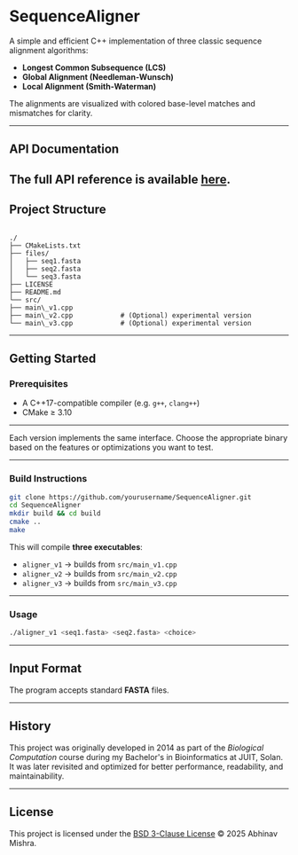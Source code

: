 
# SequenceAligner

A simple and efficient C++ implementation of three classic sequence alignment algorithms:  
- **Longest Common Subsequence (LCS)**
- **Global Alignment (Needleman-Wunsch)**
- **Local Alignment (Smith-Waterman)**

The alignments are visualized with colored base-level matches and mismatches for clarity.

--- 

## API Documentation

The full API reference is available [here](api/html/index.html).
--- 

## Project Structure

```

./
├── CMakeLists.txt         
├── files/              
│   ├── seq1.fasta
│   ├── seq2.fasta
│   └── seq3.fasta
├── LICENSE      
├── README.md        
└── src/            
├── main\_v1.cpp   
├── main\_v2.cpp            # (Optional) experimental version
└── main\_v3.cpp            # (Optional) experimental version

````

---

## Getting Started

### Prerequisites

- A C++17-compatible compiler (e.g. `g++`, `clang++`)
- CMake ≥ 3.10

---

Each version implements the same interface. Choose the appropriate binary based on the features or optimizations you want to test.

---

### Build Instructions

```bash
git clone https://github.com/yourusername/SequenceAligner.git
cd SequenceAligner
mkdir build && cd build
cmake ..
make
```

This will compile **three executables**:

* `aligner_v1` → builds from `src/main_v1.cpp`
* `aligner_v2` → builds from `src/main_v2.cpp`
* `aligner_v3` → builds from `src/main_v3.cpp`

---

### Usage

```bash
./aligner_v1 <seq1.fasta> <seq2.fasta> <choice>
```

---

## Input Format

The program accepts standard **FASTA** files. 

---

## History

This project was originally developed in 2014 as part of the *Biological Computation* course during my Bachelor's in Bioinformatics at JUIT, Solan. It was later revisited and optimized for better performance, readability, and maintainability.

---

## License

This project is licensed under the [BSD 3-Clause License](./LICENSE) © 2025 Abhinav Mishra.
